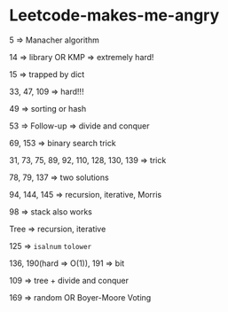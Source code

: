 # Leetcode-makes-me-angry

5 => Manacher algorithm

14 => library OR KMP => extremely hard!

15 => trapped by dict

33, 47, 109 => hard!!!

49 => sorting or hash

53 => Follow-up => divide and conquer

69, 153 => binary search trick

31, 73, 75, 89, 92, 110, 128, 130, 139 => trick

78, 79, 137 => two solutions

94, 144, 145 => recursion, iterative, Morris

98 => stack also works

Tree => recursion, iterative

125 => `isalnum` `tolower`

136, 190(hard => O(1)), 191 => bit

109 => tree + divide and conquer

169 => random OR Boyer-Moore Voting

